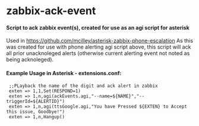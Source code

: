 # zabbix-ack-event
#### Script to ack zabbix event(s), created for use as an agi script for asterisk
Used in https://github.com/mcilley/asterisk-zabbix-phone-escalation
As this was created for use with phone alerting agi script above, this script will ack all prior unacknoleged alerts (otherwise current alerting event not noted as being acknoleged).


#### Example Usage in Asterisk - extensions.conf:
```
 ;;PLayback the name of the digit and ack alert in zabbix
 exten => 1,1,Set(RESPOND=1)
 exten => 1,n,agi(ackEvents.agi,"--name=${NAME}","--triggerId=${ALERTID}")
 exten => 1,n,agi(ttsGoogle.agi,"You have Pressed ${EXTEN} to Accept this issue, Goodbye!")
 exten => 1,n,Hangup()
 ```

